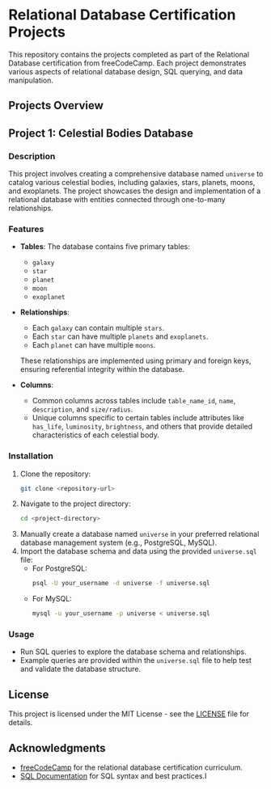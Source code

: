 # Relational Database Certification Projects

This repository contains the projects completed as part of the Relational Database certification from freeCodeCamp. Each project demonstrates various aspects of relational database design, SQL querying, and data manipulation.

## Projects Overview

## Project 1: Celestial Bodies Database

### Description
This project involves creating a comprehensive database named `universe` to catalog various celestial bodies, including galaxies, stars, planets, moons, and exoplanets. The project showcases the design and implementation of a relational database with entities connected through one-to-many relationships.

### Features
- **Tables**: The database contains five primary tables:
  - `galaxy`
  - `star`
  - `planet`
  - `moon`
  - `exoplanet`
  
- **Relationships**: 
  - Each `galaxy` can contain multiple `stars`.
  - Each `star` can have multiple `planets` and `exoplanets`.
  - Each `planet` can have multiple `moons`.
  
  These relationships are implemented using primary and foreign keys, ensuring referential integrity within the database.

- **Columns**:
  - Common columns across tables include `table_name_id`, `name`, `description`, and `size/radius`.
  - Unique columns specific to certain tables include attributes like `has_life`, `luminosity`, `brightness`, and others that provide detailed characteristics of each celestial body.

### Installation
1. Clone the repository:
    ```bash
    git clone <repository-url>
    ```
2. Navigate to the project directory:
    ```bash
    cd <project-directory>
    ```
3. Manually create a database named `universe` in your preferred relational database management system (e.g., PostgreSQL, MySQL).
4. Import the database schema and data using the provided `universe.sql` file:
    - For PostgreSQL:
      ```bash
      psql -U your_username -d universe -f universe.sql
      ```
    - For MySQL:
      ```bash
      mysql -u your_username -p universe < universe.sql
      ```

### Usage
- Run SQL queries to explore the database schema and relationships.
- Example queries are provided within the `universe.sql` file to help test and validate the database structure.

## License

This project is licensed under the MIT License - see the [LICENSE](../LICENSE) file for details.

## Acknowledgments

- [freeCodeCamp](https://www.freecodecamp.org) for the relational database certification curriculum.
- [SQL Documentation](https://www.postgresql.org/docs/) for SQL syntax and best practices.I
